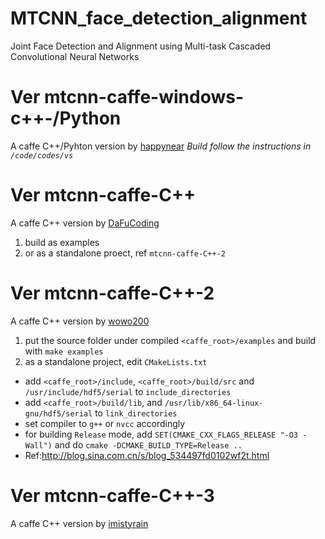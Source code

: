 # MTCNN_face_detection_alignment
Joint Face Detection and Alignment using Multi-task Cascaded Convolutional Neural Networks

# Ver mtcnn-caffe-windows-c++-/Python
A caffe C++/Pyhton version by [happynear](https://github.com/happynear/MTCNN_face_detection_alignment)
*Build follow the instructions in `/code/codes/vs`*

# Ver mtcnn-caffe-C++
A caffe C++ version by [DaFuCoding](https://github.com/DaFuCoding/MTCNN_Caffe)  
1. build as examples  
2. or as a standalone proect, ref `mtcnn-caffe-C++-2`

# Ver mtcnn-caffe-C++-2
A caffe C++ version by [wowo200](https://github.com/wowo200/MTCNN)  
1. put the source folder under compiled `<caffe_root>/examples` and build with `make examples`  
2. as a standalone project, edit `CMakeLists.txt`
  * add `<caffe_root>/include`, `<caffe_root>/build/src` and `/usr/include/hdf5/serial` to `include_directories` 
  * add `<caffe_root>/build/lib`, and `/usr/lib/x86_64-linux-gnu/hdf5/serial` to `link_directories` 
  * set compiler to `g++` or `nvcc` accordingly
  * for building `Release` mode, add `SET(CMAKE_CXX_FLAGS_RELEASE "-O3 -Wall")` and do `cmake -DCMAKE_BUILD_TYPE=Release ..`
  * Ref:http://blog.sina.com.cn/s/blog_534497fd0102wf2t.html

# Ver mtcnn-caffe-C++-3
A caffe C++ version by [imistyrain](https://github.com/imistyrain/MTCNN-VS)
